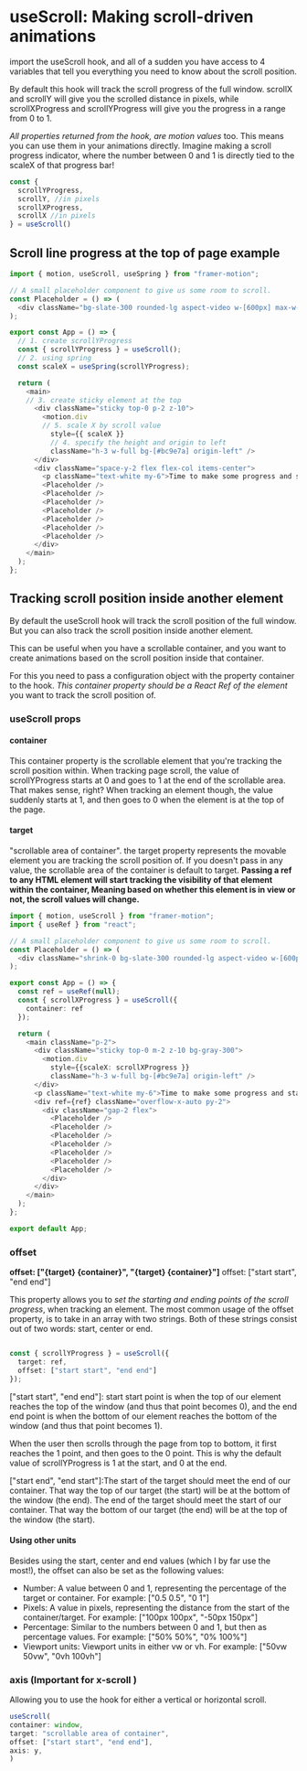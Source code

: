# useScroll: Making scroll-driven animations

import the useScroll hook, and all of a sudden you have access to 4 variables that tell you everything you need to know about the scroll position.

By default this hook will track the scroll progress of the full window. scrollX and scrollY will give you the scrolled distance in pixels, while scrollXProgress and scrollYProgress will give you the progress in a range from 0 to 1.

_All properties returned from the hook, are motion values_ too. This means you can use them in your animations directly. Imagine making a scroll progress indicator, where the number between 0 and 1 is directly tied to the scaleX of that progress bar!

```typescript
const {
  scrollYProgress,
  scrollY, //in pixels
  scrollXProgress,
  scrollX //in pixels
} = useScroll()

```

## Scroll line progress at the top of page example

```typescript
import { motion, useScroll, useSpring } from "framer-motion";

// A small placeholder component to give us some room to scroll.
const Placeholder = () => (
  <div className="bg-slate-300 rounded-lg aspect-video w-[600px] max-w-[80%] opacity-30" />
);

export const App = () => {
  // 1. create scrollYProgress
  const { scrollYProgress } = useScroll();
  // 2. using spring
  const scaleX = useSpring(scrollYProgress);

  return (
    <main>
    // 3. create sticky element at the top
      <div className="sticky top-0 p-2 z-10">
        <motion.div
        // 5. scale X by scroll value
          style={{ scaleX }}
          // 4. specify the height and origin to left
          className="h-3 w-full bg-[#bc9e7a] origin-left" />
      </div>
      <div className="space-y-2 flex flex-col items-center">
        <p className="text-white my-6">Time to make some progress and start scrolling... 😉</p>
        <Placeholder />
        <Placeholder />
        <Placeholder />
        <Placeholder />
        <Placeholder />
        <Placeholder />
        <Placeholder />
      </div>
    </main>
  );
};

```

## Tracking scroll position inside another element

By default the useScroll hook will track the scroll position of the full window. But you can also track the scroll position inside another element.

This can be useful when you have a scrollable container, and you want to create animations based on the scroll position inside that container.

For this you need to pass a configuration object with the property container to the hook. _This container property should be a React Ref of the element_ you want to track the scroll position of.

### useScroll props
  
#### container 

This container property is the scrollable element that you're tracking the scroll position within. 
When tracking page scroll, the value of scrollYProgress starts at 0 and goes to 1 at the end of the scrollable area. That makes sense, right? When tracking an element though, the value suddenly starts at 1, and then goes to 0 when the element is at the top of the page. 

#### target

"scrollable area of container". the target property represents the movable element you are tracking the scroll position of. If you doesn't pass in any value, the scrollable area of the container is default to target. __Passing a ref to any HTML element will start tracking the visibility of that element within the container, Meaning based on whether this element is in view or not, the scroll values will change.__  

```typescript
import { motion, useScroll } from "framer-motion";
import { useRef } from "react";

// A small placeholder component to give us some room to scroll.
const Placeholder = () => (
  <div className="shrink-0 bg-slate-300 rounded-lg aspect-video w-[600px] max-w-[80%] opacity-30" />
);

export const App = () => {
  const ref = useRef(null);
  const { scrollXProgress } = useScroll({
    container: ref
  });

  return (
    <main className="p-2">
      <div className="sticky top-0 m-2 z-10 bg-gray-300">
        <motion.div
          style={{scaleX: scrollXProgress }}
          className="h-3 w-full bg-[#bc9e7a] origin-left" />
      </div>
      <p className="text-white my-6">Time to make some progress and start scrolling... 😉</p>
      <div ref={ref} className="overflow-x-auto py-2">
        <div className="gap-2 flex">
          <Placeholder />
          <Placeholder />
          <Placeholder />
          <Placeholder />
          <Placeholder />
          <Placeholder />
          <Placeholder />
        </div>
      </div>
    </main>
  );
};

export default App;
```

### offset

__offset: ["{target} {container}", "{target} {container}"]__
 offset: ["start start", "end end"]

This property allows you to _set the starting and ending points of the scroll progress_, when tracking an element.
The most common usage of the offset property, is to take in an array with two strings. Both of these strings consist out of two words: start, center or end.

```typescript

const { scrollYProgress } = useScroll({
  target: ref,
  offset: ["start start", "end end"]
});

```

["start start", "end end"]: start start point is when the top of our element reaches the top of the window (and thus that point becomes 0), and the end end point is when the bottom of our element reaches the bottom of the window (and thus that point becomes 1).

When the user then scrolls through the page from top to bottom, it first reaches the 1 point, and then goes to the 0 point. This is why the default value of scrollYProgress is 1 at the start, and 0 at the end.

["start end", "end start"]:The start of the target should meet the end of our container. That way the top of our target (the start) will be at the bottom of the window (the end).
The end of the target should meet the start of our container. That way the bottom of our target (the end) will be at the top of the window (the start).

#### Using other units

Besides using the start, center and end values (which I by far use the most!), the offset can also be set as the following values:

- Number: A value between 0 and 1, representing the percentage of the target or container. For example: ["0.5 0.5", "0 1"]
- Pixels: A value in pixels, representing the distance from the start of the container/target. For example: ["100px 100px", "-50px 150px"]
- Percentage: Similar to the numbers between 0 and 1, but then as percentage values. For example: ["50% 50%", "0% 100%"]
- Viewport units: Viewport units in either vw or vh. For example: ["50vw 50vw", "0vh 100vh"]

### axis (Important for x-scroll )

Allowing you to use the hook for either a vertical or horizontal scroll.

```typescript
useScroll(
container: window,
target: "scrollable area of container",
offset: ["start start", "end end"],
axis: y,
)
```
